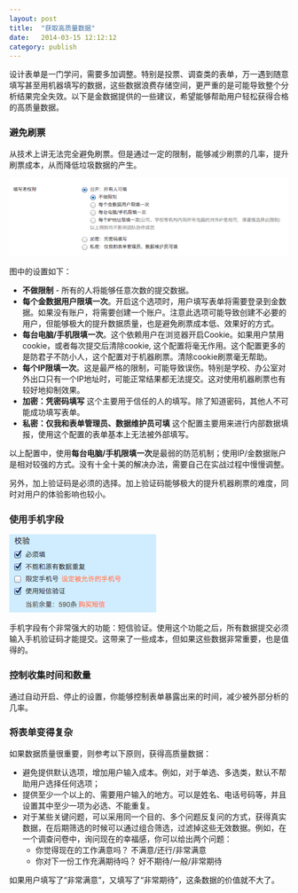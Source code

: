 ```yaml
---
layout: post
title:  "获取高质量数据"
date:   2014-03-15 12:12:12
category: publish
---
```


设计表单是一门学问，需要多加调整。特别是投票、调查类的表单，万一遇到随意填写甚至用机器填写的数据，这些数据浪费存储空间，更严重的是可能导致整个分析结果完全失效。以下是金数据提供的一些建议，希望能够帮助用户轻松获得合格的高质量数据。

### 避免刷票

从技术上讲无法完全避免刷票。但是通过一定的限制，能够减少刷票的几率，提升刷票成本，从而降低垃圾数据的产生。

![](/images/data-quality-1.png)

图中的设置如下：

* **不做限制** - 所有的人将能够任意次数的提交数据。
* **每个金数据用户限填一次**。开启这个选项时，用户填写表单将需要登录到金数据。如果没有账户，将需要创建一个账户。注意此选项可能导致创建不必要的用户，但能够极大的提升数据质量，也是避免刷票成本低、效果好的方式。
* **每台电脑/手机限填一次**。这个依赖用户在浏览器开启Cookie。如果用户禁用cookie，或者每次提交后清除cookie, 这个配置将毫无作用。这个配置更多的是防君子不防小人，这个配置对于机器刷票。清除cookie刷票毫无帮助。
* **每个IP限填一次**。这是最严格的限制，可能导致误伤。特别是学校、办公室对外出口只有一个IP地址时，可能正常结果都无法提交。这对使用机器刷票也有较好地抑制效果。
* **加密：凭密码填写** 这个主要用于信任的人的填写。除了知道密码，其他人不可能成功填写表单。
* **私密：仅我和表单管理员、数据维护员可填** 这个配置主要用来进行内部数据填报，使用这个配置的表单基本上无法被外部填写。

以上配置中，使用**每台电脑/手机限填一次**是最弱的防范机制；使用IP/金数据账户是相对较强的方式。没有十全十美的解决办法，需要自己在实战过程中慢慢调整。

另外，加上验证码是必须的选择。加上验证码能够极大的提升机器刷票的难度，同时对用户的体验影响也较小。

### 使用手机字段

![](/images/data-quality-2.png)

手机字段有个非常强大的功能：短信验证。使用这个功能之后，所有数据提交必须输入手机验证码才能提交。这带来了一些成本，但如果这些数据非常重要，也是值得的。

### 控制收集时间和数量

通过自动开启、停止的设置，你能够控制表单暴露出来的时间，减少被外部分析的几率。

### 将表单变得复杂

如果数据质量很重要，则参考以下原则，获得高质量数据：

* 避免提供默认选项，增加用户输入成本。例如，对于单选、多选类，默认不帮助用户选择任何选项；
* 提供至少一个以上的、需要用户输入的地方。可以是姓名、电话号码等，并且设置其中至少一项为必选、不能重复。
* 对于某些关键问题，可以采用同一个目的、多个问题反复问的方式，获得真实数据，在后期筛选的时候可以通过组合筛选，过滤掉这些无效数据。例如，在一个调查问卷中，询问现在的幸福感，你可以给出两个问题：
  * 你觉得现在的工作满意吗？ 不满意/还行/非常满意
  * 你对下一份工作充满期待吗？ 好不期待/一般/非常期待

如果用户填写了“非常满意”，又填写了“非常期待”，这条数据的价值就不大了。


